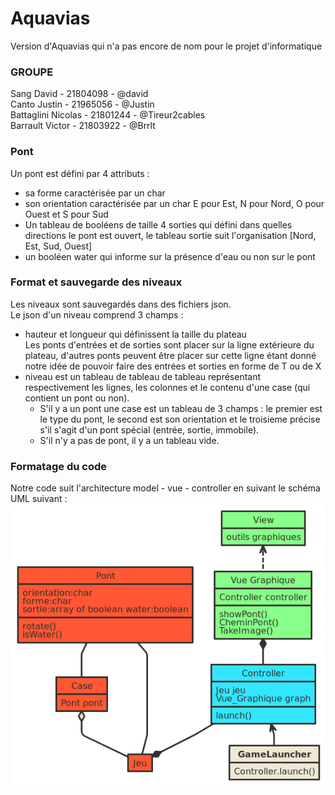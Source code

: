 # Aquavias #

Version d'Aquavias qui n'a pas encore de nom pour le projet d'informatique

### GROUPE ###
Sang David - 21804098 - @david  
Canto Justin - 21965056 - @Justin   
Battaglini Nicolas - 21801244 - @Tireur2cables  
Barrault Victor - 21803922 - @Brrlt

### Pont ###
Un pont est défini par 4 attributs :  
  * sa forme caractérisée par un char
  * son orientation caractérisée par un char E pour Est, N pour Nord, O pour Ouest et S pour Sud  
  * Un tableau de booléens de taille 4 sorties qui défini dans quelles directions le pont est ouvert, le tableau sortie suit l'organisation [Nord, Est, Sud, Ouest]  
  * un booléen water qui informe sur la présence d'eau ou non sur le pont

### Format et sauvegarde des niveaux
Les niveaux sont sauvegardés dans des fichiers json.  
Le json d'un niveau comprend 3 champs :  
  * hauteur et longueur qui définissent la taille du plateau  
    Les ponts d'entrées et de sorties sont placer sur la ligne extérieure du plateau, d'autres ponts peuvent être placer sur cette ligne étant donné notre idée de pouvoir faire des entrées et sorties en forme de T ou de X  
  * niveau est un tableau de tableau de tableau représentant respectivement les lignes, les colonnes et le contenu d'une case (qui contient un pont ou non).  
    * S'il y a un pont une case est un tableau de 3 champs : le premier est le type du pont, le second est son orientation et le troisieme précise s'il s'agit d'un pont spécial (entrée, sortie, immobile).  
    * S'il n'y a pas de pont, il y a un tableau vide.  

### Formatage du code ###
Notre code suit l'architecture model - vue - controller en suivant le schéma UML suivant :
![img](nomnoml.png)
